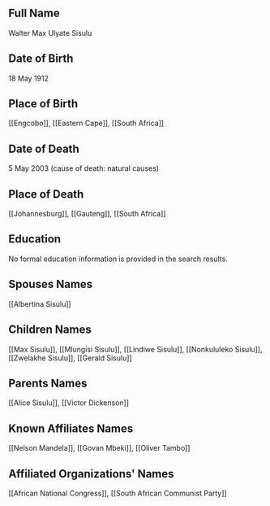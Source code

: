 ## Full Name
Walter Max Ulyate Sisulu

## Date of Birth
18 May 1912

## Place of Birth
[[Engcobo]], [[Eastern Cape]], [[South Africa]]

## Date of Death
5 May 2003 (cause of death: natural causes)

## Place of Death
[[Johannesburg]], [[Gauteng]], [[South Africa]]

## Education
No formal education information is provided in the search results.

## Spouses Names
[[Albertina Sisulu]]

## Children Names
[[Max Sisulu]], [[Mlungisi Sisulu]], [[Lindiwe Sisulu]], [[Nonkululeko Sisulu]], [[Zwelakhe Sisulu]], [[Gerald Sisulu]]

## Parents Names
[[Alice Sisulu]], [[Victor Dickenson]]

## Known Affiliates Names
[[Nelson Mandela]], 
[[Govan Mbeki]], 
[[Oliver Tambo]]

## Affiliated Organizations' Names
[[African National Congress]], 
[[South African Communist Party]]

